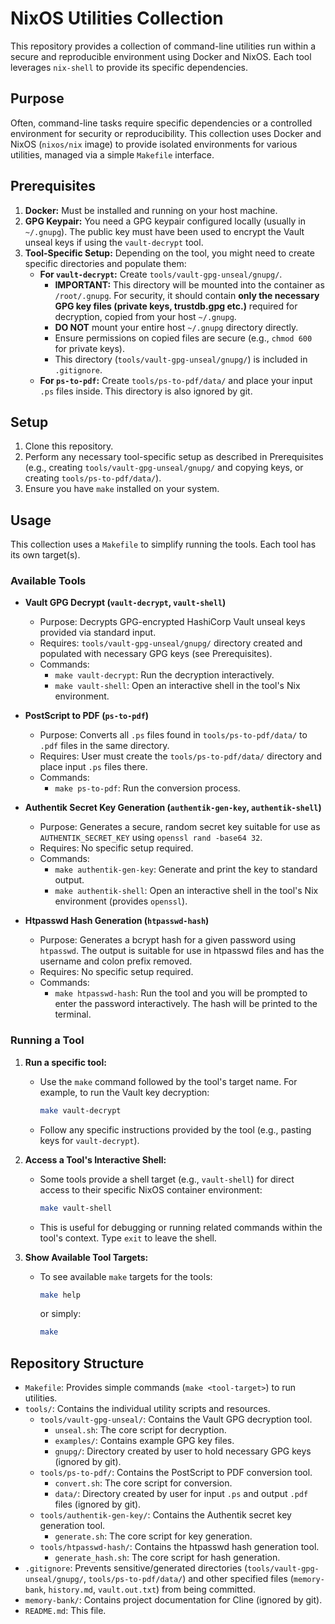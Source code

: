 # NixOS Utilities Collection

This repository provides a collection of command-line utilities run within a secure and reproducible environment using Docker and NixOS. Each tool leverages `nix-shell` to provide its specific dependencies.

## Purpose

Often, command-line tasks require specific dependencies or a controlled environment for security or reproducibility. This collection uses Docker and NixOS (`nixos/nix` image) to provide isolated environments for various utilities, managed via a simple `Makefile` interface.

## Prerequisites

1.  **Docker:** Must be installed and running on your host machine.
2.  **GPG Keypair:** You need a GPG keypair configured locally (usually in `~/.gnupg`). The public key must have been used to encrypt the Vault unseal keys if using the `vault-decrypt` tool.
3.  **Tool-Specific Setup:** Depending on the tool, you might need to create specific directories and populate them:
    *   **For `vault-decrypt`:** Create `tools/vault-gpg-unseal/gnupg/`.
        *   **IMPORTANT:** This directory will be mounted into the container as `/root/.gnupg`. For security, it should contain **only the necessary GPG key files (private keys, trustdb.gpg etc.)** required for decryption, copied from your host `~/.gnupg`.
        *   **DO NOT** mount your entire host `~/.gnupg` directory directly.
        *   Ensure permissions on copied files are secure (e.g., `chmod 600` for private keys).
        *   This directory (`tools/vault-gpg-unseal/gnupg/`) is included in `.gitignore`.
    *   **For `ps-to-pdf`:** Create `tools/ps-to-pdf/data/` and place your input `.ps` files inside. This directory is also ignored by git.

## Setup

1.  Clone this repository.
2.  Perform any necessary tool-specific setup as described in Prerequisites (e.g., creating `tools/vault-gpg-unseal/gnupg/` and copying keys, or creating `tools/ps-to-pdf/data/`).
3.  Ensure you have `make` installed on your system.

## Usage

This collection uses a `Makefile` to simplify running the tools. Each tool has its own target(s).

### Available Tools

*   **Vault GPG Decrypt (`vault-decrypt`, `vault-shell`)**
    *   Purpose: Decrypts GPG-encrypted HashiCorp Vault unseal keys provided via standard input.
    *   Requires: `tools/vault-gpg-unseal/gnupg/` directory created and populated with necessary GPG keys (see Prerequisites).
    *   Commands:
        *   `make vault-decrypt`: Run the decryption interactively.
        *   `make vault-shell`: Open an interactive shell in the tool's Nix environment.

*   **PostScript to PDF (`ps-to-pdf`)**
    *   Purpose: Converts all `.ps` files found in `tools/ps-to-pdf/data/` to `.pdf` files in the same directory.
    *   Requires: User must create the `tools/ps-to-pdf/data/` directory and place input `.ps` files there.
    *   Commands:
        *   `make ps-to-pdf`: Run the conversion process.

*   **Authentik Secret Key Generation (`authentik-gen-key`, `authentik-shell`)**
    *   Purpose: Generates a secure, random secret key suitable for use as `AUTHENTIK_SECRET_KEY` using `openssl rand -base64 32`.
    *   Requires: No specific setup required.
    *   Commands:
        *   `make authentik-gen-key`: Generate and print the key to standard output.
        *   `make authentik-shell`: Open an interactive shell in the tool's Nix environment (provides `openssl`).

*   **Htpasswd Hash Generation (`htpasswd-hash`)**
    *   Purpose: Generates a bcrypt hash for a given password using `htpasswd`. The output is suitable for use in htpasswd files and has the username and colon prefix removed.
    *   Requires: No specific setup required.
    *   Commands:
        *   `make htpasswd-hash`: Run the tool and you will be prompted to enter the password interactively. The hash will be printed to the terminal.

### Running a Tool

1.  **Run a specific tool:**
    *   Use the `make` command followed by the tool's target name. For example, to run the Vault key decryption:
        ```bash
        make vault-decrypt
        ```
    *   Follow any specific instructions provided by the tool (e.g., pasting keys for `vault-decrypt`).

2.  **Access a Tool's Interactive Shell:**
    *   Some tools provide a shell target (e.g., `vault-shell`) for direct access to their specific NixOS container environment:
        ```bash
        make vault-shell
        ```
    *   This is useful for debugging or running related commands within the tool's context. Type `exit` to leave the shell.

3.  **Show Available Tool Targets:**
    *   To see available `make` targets for the tools:
        ```bash
        make help
        ```
        or simply:
        ```bash
        make
        ```

## Repository Structure

*   `Makefile`: Provides simple commands (`make <tool-target>`) to run utilities.
*   `tools/`: Contains the individual utility scripts and resources.
    *   `tools/vault-gpg-unseal/`: Contains the Vault GPG decryption tool.
        *   `unseal.sh`: The core script for decryption.
        *   `examples/`: Contains example GPG key files.
        *   `gnupg/`: Directory created by user to hold necessary GPG keys (ignored by git).
    *   `tools/ps-to-pdf/`: Contains the PostScript to PDF conversion tool.
        *   `convert.sh`: The core script for conversion.
        *   `data/`: Directory created by user for input `.ps` and output `.pdf` files (ignored by git).
    *   `tools/authentik-gen-key/`: Contains the Authentik secret key generation tool.
        *   `generate.sh`: The core script for key generation.
    *   `tools/htpasswd-hash/`: Contains the htpasswd hash generation tool.
        *   `generate_hash.sh`: The core script for hash generation.
*   `.gitignore`: Prevents sensitive/generated directories (`tools/vault-gpg-unseal/gnupg/`, `tools/ps-to-pdf/data/`) and other specified files (`memory-bank`, `history.md`, `vault.out.txt`) from being committed.
*   `memory-bank/`: Contains project documentation for Cline (ignored by git).
*   `README.md`: This file.
